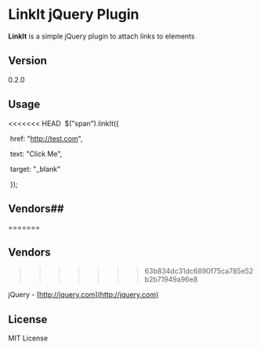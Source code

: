 # LinkIt jQuery Plugin

**LinkIt** is a simple jQuery plugin to attach links to elements

## Version

0.2.0

## Usage

<<<<<<< HEAD
​    $("span").linkIt({

​          href: "http://test.com",

​          text: "Click Me",

​          target: "_blank"

​        });

## Vendors##
=======
## Vendors
>>>>>>> 63b834dc31dc6890f75ca785e52b2b71949a96e8

jQuery - [http://jquery.com](http://jquery.com)

## License

MIT License

